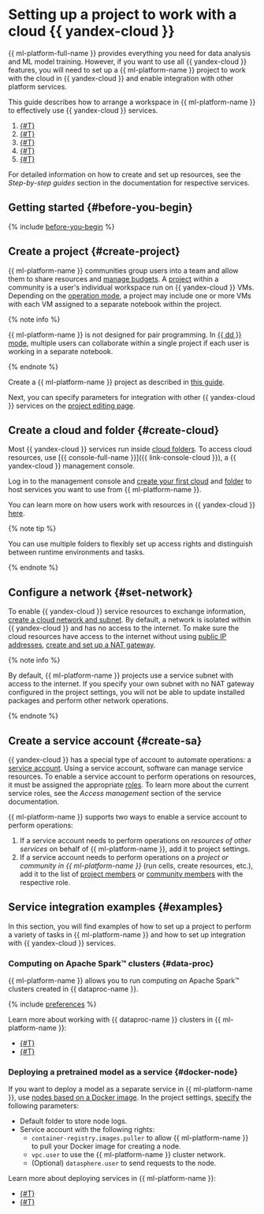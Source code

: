 # Setting up a project to work with a cloud {{ yandex-cloud }}

{{ ml-platform-full-name }} provides everything you need for data analysis and ML model training. However, if you want to use all {{ yandex-cloud }} features, you will need to set up a {{ ml-platform-name }} project to work with the cloud in {{ yandex-cloud }} and enable integration with other platform services.

This guide describes how to arrange a workspace in {{ ml-platform-name }} to effectively use {{ yandex-cloud }} services.

1. [{#T}](#create-project)
1. [{#T}](#create-cloud)
1. [{#T}](#set-network)
1. [{#T}](#create-sa)
1. [{#T}](#examples)

For detailed information on how to create and set up resources, see the _Step-by-step guides_ section in the documentation for respective services.

## Getting started {#before-you-begin}

{% include [before-you-begin](../../_tutorials/_tutorials_includes/before-you-begin-datasphere.md) %}

## Create a project {#create-project}

{{ ml-platform-name }} communities group users into a team and allow them to share resources and [manage budgets](../operations/community/billing-details.md). A [project](../concepts/project.md) within a community is a user's individual workspace run on {{ yandex-cloud }} VMs. Depending on the [operation mode](../concepts/project.md#mode), a project may include one or more VMs with each VM assigned to a separate notebook within the project.

{% note info %}

{{ ml-platform-name }} is not designed for pair programming. In [{{ dd }} mode](../concepts/project.md#dd), multiple users can collaborate within a single project if each user is working in a separate notebook.

{% endnote %}

Create a {{ ml-platform-name }} project as described in [this guide](../operations/projects/create.md).

Next, you can specify parameters for integration with other {{ yandex-cloud }} services on the [project editing page](../operations/projects/update.md).

## Create a cloud and folder {#create-cloud}

Most {{ yandex-cloud }} services run inside [cloud folders](../../resource-manager/concepts/resources-hierarchy.md#rm-resources). To access cloud resources, use [{{ console-full-name }}]({{ link-console-cloud }}), a {{ yandex-cloud }} management console.

Log in to the management console and [create your first cloud](../../resource-manager/operations/cloud/create.md) and [folder](../../resource-manager/operations/folder/create.md) to host services you want to use from {{ ml-platform-name }}.

You can learn more on how users work with resources in {{ yandex-cloud }} [here](../../overview/roles-and-resources.md).

{% note tip %}

You can use multiple folders to flexibly set up access rights and distinguish between runtime environments and tasks.

{% endnote %}

## Configure a network {#set-network}

To enable {{ yandex-cloud }} service resources to exchange information, [create a cloud network and subnet](../../vpc/operations/network-create.md). By default, a network is isolated within {{ yandex-cloud }} and has no access to the internet. To make sure the cloud resources have access to the internet without using [public IP addresses](../../vpc/concepts/address.md#public-addresses), [create and set up a NAT gateway](../../vpc/operations/create-nat-gateway.md).

{% note info %}

By default, {{ ml-platform-name }} projects use a service subnet with access to the internet. If you specify your own subnet with no NAT gateway configured in the project settings, you will not be able to update installed packages and perform other network operations.

{% endnote %}

## Create a service account {#create-sa}

{{ yandex-cloud }} has a special type of account to automate operations: a [service account](../../iam/concepts/users/service-accounts.md). Using a service account, software can manage service resources. To enable a service account to perform operations on resources, it must be assigned the appropriate [roles](../../iam/concepts/access-control/roles). To learn more about the current service roles, see the _Access management_ section of the service documentation.

{{ ml-platform-name }} supports two ways to enable a service account to perform operations:
1. If a service account needs to perform operations on _resources of other services_ on behalf of {{ ml-platform-name }}, add it to project settings.
1. If a service account needs to perform operations on a _project or community in {{ ml-platform-name }}_ (run cells, create resources, etc.), add it to the list of [project members](../operations/projects/add-user.md) or [community members](../operations/community/add-user.md) with the respective role.

## Service integration examples {#examples}

In this section, you will find examples of how to set up a project to perform a variety of tasks in {{ ml-platform-name }} and how to set up integration with {{ yandex-cloud }} services.

### Computing on Apache Spark™ clusters {#data-proc}

{{ ml-platform-name }} allows you to run computing on Apache Spark™ clusters created in {{ dataproc-name }}.

{% include [preferences](../../_includes/datasphere/settings-for-dataproc.md) %}

Learn more about working with {{ dataproc-name }} clusters in {{ ml-platform-name }}:
* [{#T}](../concepts/data-proc.md)
* [{#T}](data-proc-integration.md)

### Deploying a pretrained model as a service {#docker-node}

If you want to deploy a model as a separate service in {{ ml-platform-name }}, use [nodes based on a Docker image](../concepts/deploy/index.md#docker-node). In the project settings, [specify](../../datasphere/operations/projects/update.md) the following parameters:

* Default folder to store node logs.
* Service account with the following rights:
   * `container-registry.images.puller` to allow {{ ml-platform-name }} to pull your Docker image for creating a node.
   * `vpc.user` to use the {{ ml-platform-name }} cluster network.
   * (Optional) `datasphere.user` to send requests to the node.

Learn more about deploying services in {{ ml-platform-name }}:
* [{#T}](../concepts/deploy/index.md)
* [{#T}](node-from-docker.md)